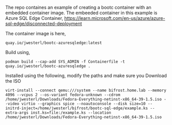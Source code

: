 The repo containes an example of creating a bootc container with an embedded container image.
The embeeded container in this example is Azure SQL Edge Container,
https://learn.microsoft.com/en-us/azure/azure-sql-edge/disconnected-deployment

The container image is here,
```
quay.io/jwesterl/bootc-azuresqledge:latest
```

Build using,
```
podman build --cap-add SYS_ADMIN -f Containerfile -t quay.io/jwesterl/bootc-azuresqledge .
```

Installed using the following, modify the paths and make sure you Download the ISO
```
virt-install --connect qemu:///system --name bifrost.home.lab --memory 4096 --vcpus 2 --os-variant fedora-unknown --cdrom /home/jwesterl/Downloads/Fedora-Everything-netinst-x86_64-39-1.5.iso --video virtio --graphics spice --noautoconsole --disk size=10 --initrd-inject=/home/jwesterl/bifrost/bootc-sql-edge/example.ks --extra-args inst.ks=file:/example.ks --location /home/jwesterl/Downloads/Fedora-Everything-netinst-x86_64-39-1.5.iso
```

